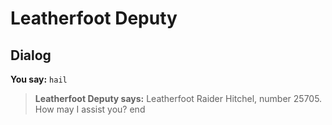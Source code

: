 # Leatherfoot Deputy


## Dialog

**You say:** `hail`



>**Leatherfoot Deputy says:** Leatherfoot Raider Hitchel, number 25705. How may I assist you?
end
